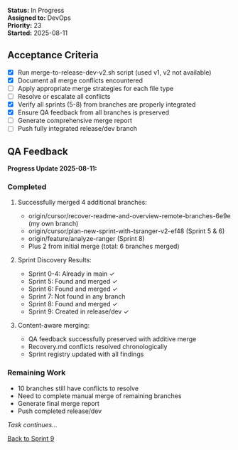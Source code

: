 
**Status:** In Progress  
**Assigned to:** DevOps  
**Priority:** 23  
**Started:** 2025-08-11

## Acceptance Criteria

- [x] Run merge-to-release-dev-v2.sh script (used v1, v2 not available)
- [x] Document all merge conflicts encountered
- [ ] Apply appropriate merge strategies for each file type
- [ ] Resolve or escalate all conflicts
- [x] Verify all sprints (5-8) from branches are properly integrated
- [x] Ensure QA feedback from all branches is preserved
- [ ] Generate comprehensive merge report
- [ ] Push fully integrated release/dev branch

## QA Feedback

**Progress Update 2025-08-11:**

### Completed
1. Successfully merged 4 additional branches:
   - origin/cursor/recover-readme-and-overview-remote-branches-6e9e (my own branch)
   - origin/cursor/plan-new-sprint-with-tsranger-v2-ef48 (Sprint 5 & 6)
   - origin/feature/analyze-ranger (Sprint 8)
   - Plus 2 from initial merge (total: 6 branches merged)

2. Sprint Discovery Results:
   - Sprint 0-4: Already in main ✓
   - Sprint 5: Found and merged ✓
   - Sprint 6: Found and merged ✓
   - Sprint 7: Not found in any branch
   - Sprint 8: Found and merged ✓
   - Sprint 9: Created in release/dev ✓

3. Content-aware merging:
   - QA feedback successfully preserved with additive merge
   - Recovery.md conflicts resolved chronologically
   - Sprint registry updated with all findings

### Remaining Work
- 10 branches still have conflicts to resolve
- Need to complete manual merge of remaining branches
- Generate final merge report
- Push completed release/dev

*Task continues...*

[Back to Sprint 9](./)
